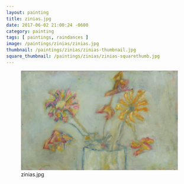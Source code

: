 ```yaml
---
layout: painting
title: zinias.jpg
date: 2017-06-02 21:00:24 -0600
category: painting
tags: [ paintings, raindances ]
image: /paintings/zinias/zinias.jpg
thumbnail: /paintings/zinias/zinias-thumbnail.jpg
square_thumbnail: /paintings/zinias/zinias-squarethumb.jpg
---
```


<figure class="fullwidth"><img src="/paintings/zinias/zinias.jpg" alt="A painting titled: zinias.jpg by painter Kyle Cunningham" /><figcaption>zinias.jpg</figcaption></figure>

